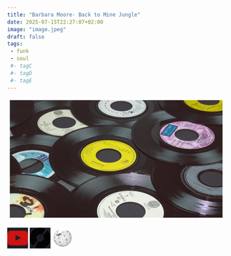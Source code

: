 ```yaml
---
title: "Barbara Moore- Back to Mine Jungle"
date: 2025-07-15T22:27:07+02:00
image: "image.jpeg"
draft: false
tags:
 - funk
 - soul
 #- tagC
 #- tagD
 #- tagE
---
```

![cover](image.jpeg (Barbara Moore - Back to Mine  Jungle))
 
[![youtube](../links/svg/youtube.png (youtube))](https://www.youtube.com/playlist?list=PLYMYTDPALpf4WdbKcz1cdW9LOsIXHeXBb)
[![discogs](../links/svg/discogs.png (discogs))](https://www.discogs.com/master/1633672)
[![wikipedia](../links/svg/wikipedia.png (wikipedia))](https://en.wikipedia.org/wiki/Barbara_Moore)
